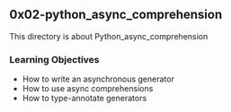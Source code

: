 ## 0x02-python_async_comprehension

This directory is about Python_async_comprehension

### Learning Objectives

* How to write an asynchronous generator
* How to use async comprehensions
* How to type-annotate generators

